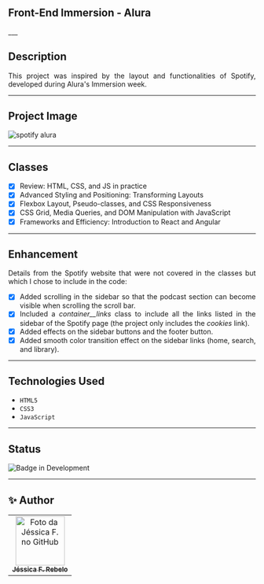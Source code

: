 ## Front-End Immersion - Alura

<div style="text-align: justify;">
___

## Description
This project was inspired by the layout and functionalities of Spotify, developed during Alura's Immersion week.

___

## Project Image

![spotify alura](https://github.com/jessrbl/Imersao_frontend_alura/assets/69112331/d4ca5bb2-dca2-444b-b9ca-825cb52e1a47)

___

## Classes
- [X] Review: HTML, CSS, and JS in practice
- [X] Advanced Styling and Positioning: Transforming Layouts
- [X] Flexbox Layout, Pseudo-classes, and CSS Responsiveness
- [X] CSS Grid, Media Queries, and DOM Manipulation with JavaScript
- [X] Frameworks and Efficiency: Introduction to React and Angular

___

## Enhancement

Details from the Spotify website that were not covered in the classes but which I chose to include in the code:

- [X] Added scrolling in the sidebar so that the podcast section can become visible when scrolling the scroll bar.
- [X] Included a *container__links* class to include all the links listed in the sidebar of the Spotify page (the project only includes the *cookies* link).
- [X] Added effects on the sidebar buttons and the footer button.
- [X] Added smooth color transition effect on the sidebar links (home, search, and library).

___

## Technologies Used
- ``HTML5``
- ``CSS3``
- ``JavaScript``

___

## Status

![Badge in Development](https://img.shields.io/static/v1?label=STATUS&message=COMPLETED&color=FF69B4&style=for-the-badge)

___

<h2> ✨ Author</h2>

<table>
  <tr>
    <td align="center">
      <a href="https://github.com/jessrbl">
        <img src="https://avatars3.githubusercontent.com/jessrbl" width="100px;" alt="Foto da Jéssica F. no GitHub"/><br>
        <sub>
          <b>Jéssica F. Rebelo</b>
        </sub>
      </a>
    </td>
  </tr>
</table>




